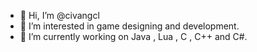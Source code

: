 - 👋 Hi, I’m @civangcl
- 👀 I’m interested in game designing and development.
- 🌱 I’m currently working on Java , Lua , C , C++ and C#.
